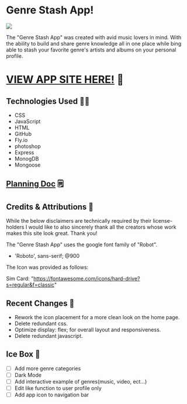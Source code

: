 # Genre Stash App!

<img src="https://user-images.githubusercontent.com/118694801/213578099-f2f7a218-666a-4008-815b-cc243bae8840.png">

The "Genre Stash App" was created with avid music lovers in mind. With the ability to build and share genre knowledge all in one place while bing able to stash your favorite genre's artists and albums on your personal profile. 

# [VIEW APP SITE HERE!](https://thegenrestashapp.fly.dev/) 💾

## Technologies Used 👨‍💻

- CSS
- JavaScript
- HTML
- GitHub
- Fly.io
- photoshop
- Express
- MonogDB
- Mongoose

## [Planning Doc](https://trello.com/invite/b/IkxjAxyx/ATTI762609a28ea0ae0a98384040907fca6e68DDEBBC/genre-stash-unit-2-project) 🗒️

## Credits & Attributions 🙏

While the below disclaimers are technically required by their license-holders I would like to also sincerely thank all the creators whose work makes this site look great. Thank you!

The "Genre Stash App" uses the google font family of "Robot".
- 'Roboto', sans-serif; @900

The Icon was provided as follows:

Sim Card: 
"https://fontawesome.com/icons/hard-drive?s=regular&f=classic"

## Recent Changes 👏


- Rework the icon placement for a more clean look on the home page.
- Delete redundant css.
- Optimize display: flex; for overall layout and responsiveness.
- Delete redundant javascript.

## Ice Box 🍧

- [ ] Add more genre categories 
- [ ] Dark Mode
- [ ] Add interactive example of genres(music, video, ect...)
- [ ] Edit like function to user profile only
- [ ] Add app icon to navigation bar
